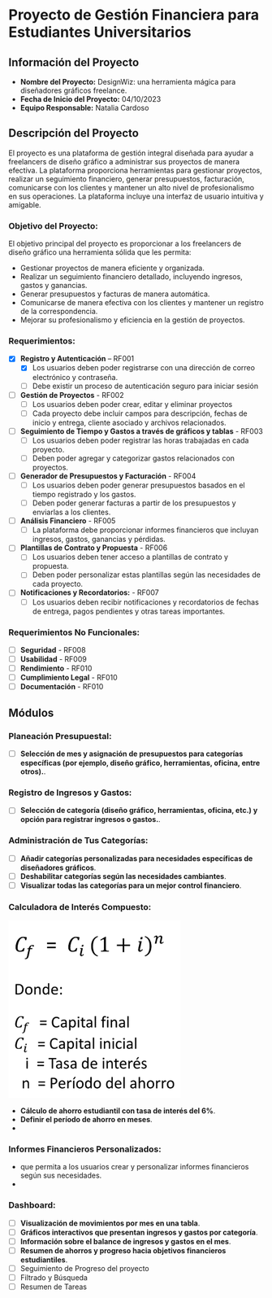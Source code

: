 # Proyecto de Gestión Financiera para Estudiantes Universitarios

## Información del Proyecto

- **Nombre del Proyecto:** DesignWiz: una herramienta mágica para diseñadores gráficos freelance.
- **Fecha de Inicio del Proyecto:** 04/10/2023
- **Equipo Responsable:** Natalia Cardoso

## Descripción del Proyecto
El proyecto es una plataforma de gestión integral diseñada para ayudar a freelancers de diseño gráfico a administrar sus proyectos de manera efectiva. La plataforma proporciona herramientas para gestionar proyectos, realizar un seguimiento financiero, generar presupuestos, facturación, comunicarse con los clientes y mantener un alto nivel de profesionalismo en sus operaciones. La plataforma incluye una interfaz de usuario intuitiva y amigable.
### Objetivo del Proyecto:

El objetivo principal del proyecto es proporcionar a los freelancers de diseño gráfico una herramienta sólida que les permita:
- Gestionar proyectos de manera eficiente y organizada.
- Realizar un seguimiento financiero detallado, incluyendo ingresos, gastos y ganancias.
- Generar presupuestos y facturas de manera automática.
- Comunicarse de manera efectiva con los clientes y mantener un registro de la correspondencia.
- Mejorar su profesionalismo y eficiencia en la gestión de proyectos.

### Requerimientos:

- [X] **Registro y Autenticación** – RF001
  - [X] Los usuarios deben poder registrarse con una dirección de correo electrónico y contraseña.
  - [ ] Debe existir un proceso de autenticación seguro para iniciar sesión
- [ ] **Gestión de Proyectos** - RF002
  - [ ] Los usuarios deben poder crear, editar y eliminar proyectos
  - [ ] Cada proyecto debe incluir campos para descripción, fechas de inicio y entrega, cliente asociado y archivos relacionados.
- [ ] **Seguimiento de Tiempo y Gastos a través de gráficos y tablas** - RF003
  - [ ] Los usuarios deben poder registrar las horas trabajadas en cada proyecto.
  - [ ] Deben poder agregar y categorizar gastos relacionados con proyectos.
- [ ] **Generador de Presupuestos y Facturación** - RF004
  - [ ] Los usuarios deben poder generar presupuestos basados en el tiempo registrado y los gastos.
  - [ ] Deben poder generar facturas a partir de los presupuestos y enviarlas a los clientes.
- [ ] **Análisis Financiero** - RF005
  - [ ] La plataforma debe proporcionar informes financieros que incluyan ingresos, gastos, ganancias y pérdidas.
- [ ] **Plantillas de Contrato y Propuesta** - RF006
  - [ ] Los usuarios deben tener acceso a plantillas de contrato y propuesta.
  - [ ] Deben poder personalizar estas plantillas según las necesidades de cada proyecto.
- [ ] **Notificaciones y Recordatorios:** - RF007
  - [ ] Los usuarios deben recibir notificaciones y recordatorios de fechas de entrega, pagos pendientes y otras tareas importantes.
  
### Requerimientos No Funcionales:
- [ ] **Seguridad** - RF008
- [ ] **Usabilidad** - RF009
- [ ] **Rendimiento** - RF010
- [ ] **Cumplimiento Legal** - RF010
- [ ] **Documentación** - RF010

## Módulos

### Planeación Presupuestal:

- [ ] **Selección de mes y asignación de presupuestos para categorías específicas (por ejemplo, diseño gráfico, herramientas, oficina, entre otros).**.

### Registro de Ingresos y Gastos:

- [ ] **Selección de categoría (diseño gráfico, herramientas, oficina, etc.) y opción para registrar ingresos o gastos.**.

### Administración de Tus Categorías:

- [ ] **Añadir categorías personalizadas para necesidades específicas de diseñadores gráficos**.
- [ ] **Deshabilitar categorías según las necesidades cambiantes**.
- [ ] **Visualizar todas las categorías para un mejor control financiero**.

### Calculadora de Interés Compuesto:

![matemáticas](Imagen1.png)

- **Cálculo de ahorro estudiantil con tasa de interés del 6%**.
- **Definir el período de ahorro en meses**.
- 
### Informes Financieros Personalizados:
-  que permita a los usuarios crear y personalizar informes financieros según sus necesidades.
-  
### Dashboard:

- [ ] **Visualización de movimientos por mes en una tabla**.
- [ ] **Gráficos interactivos que presentan ingresos y gastos por categoría**.
- [ ] **Información sobre el balance de ingresos y gastos en el mes**.
- [ ] **Resumen de ahorros y progreso hacia objetivos financieros estudiantiles**.
- [ ] Seguimiento de Progreso del proyecto 
- [ ] Filtrado y Búsqueda
- [ ] Resumen de Tareas